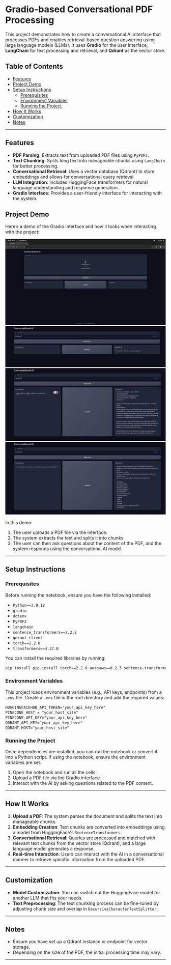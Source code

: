 
# Gradio-based Conversational PDF Processing

This project demonstrates how to create a conversational AI interface that processes PDFs and enables retrieval-based question answering using large language models (LLMs). It uses **Gradio** for the user interface, **LangChain** for text processing and retrieval, and **Qdrant** as the vector store.

## Table of Contents
- [Features](#features)
- [Project Demo](#project-demo)
- [Setup Instructions](#setup-instructions)
  - [Prerequisites](#prerequisites)
  - [Environment Variables](#environment-variables)
  - [Running the Project](#running-the-project)
- [How It Works](#how-it-works)
- [Customization](#customization)
- [Notes](#notes)
---

## Features
- **PDF Parsing**: Extracts text from uploaded PDF files using `PyPDF2`.
- **Text Chunking**: Splits long text into manageable chunks using `LangChain` for better processing.
- **Conversational Retrieval**: Uses a vector database (Qdrant) to store embeddings and allows for conversational query retrieval.
- **LLM Integration**: Includes HuggingFace transformers for natural language understanding and response generation.
- **Gradio Interface**: Provides a user-friendly interface for interacting with the system.

## Project Demo
Here’s a demo of the Gradio interface and how it looks when interacting with the project:

![Gradio Interface](demo/0.png)
![Gradio Interface](demo/1.png)
![Gradio Interface](demo/2.png)
![Gradio Interface](demo/3.png)

In this demo:
1. The user uploads a PDF file via the interface.
2. The system extracts the text and splits it into chunks.
3. The user can then ask questions about the content of the PDF, and the system responds using the conversational AI model.

---

## Setup Instructions

### Prerequisites
Before running the notebook, ensure you have the following installed:
- `Python==3.9.18`
- `gradio`
- `dotenv`
- `PyPDF2`
- `langchain`
- `sentence_transformers==2.2.2`
- `qdrant_client`
- `torch==2.2.0`
- `transformers==4.37.0`

You can install the required libraries by running:

```bash
pip install pip install torch==2.2.0 autoawq==0.2.3 sentence-transformers==2.2.2 InstructorEmbedding==1.0.1 transformers==4.37.0 gradio python-dotenv PyPDF2 langchain  qdrant-client transformers
```

### Environment Variables
This project loads environment variables (e.g., API keys, endpoints) from a `.env` file. Create a `.env` file in the root directory and add the required values:

```
HUGGINGFACEHUB_API_TOKEN="your_api_key_here"
PINECONE_HOST = "your_host_site"
PINECONE_API_KEY="your_api_key_here"
QDRANT_API_KEY="your_api_key_here"
QDRANT_HOST="your_host_site"
```

### Running the Project
Once dependencies are installed, you can run the notebook or convert it into a Python script. If using the notebook, ensure the environment variables are set.

1. Open the notebook and run all the cells.
2. Upload a PDF file via the Gradio interface.
3. Interact with the AI by asking questions related to the PDF content.

---

## How It Works

1. **Upload a PDF**: The system parses the document and splits the text into manageable chunks.
2. **Embedding Creation**: Text chunks are converted into embeddings using a model from HuggingFace's `SentenceTransformers`.
3. **Conversational Retrieval**: Queries are processed and matched with relevant text chunks from the vector store (Qdrant), and a large language model generates a response.
4. **Real-time Interaction**: Users can interact with the AI in a conversational manner to retrieve specific information from the uploaded PDF.

---

## Customization
- **Model Customization**: You can switch out the HuggingFace model for another LLM that fits your needs.
- **Text Preprocessing**: The text chunking process can be fine-tuned by adjusting chunk size and overlap in `RecursiveCharacterTextSplitter`.

---

## Notes
- Ensure you have set up a Qdrant instance or endpoint for vector storage.
- Depending on the size of the PDF, the initial processing time may vary.

---
